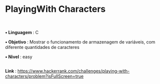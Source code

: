 <h1>PlayingWith Characters </h1>

<br>

<b> • Linguagem </b>: C
<br>

<b> • Objetivo </b>: Mostrar o funcionamento de armazenagem de variáveis, com diferente quantidades de caracteres 

<b> • Nivel </b>: easy
##
<b> Link </b>: https://www.hackerrank.com/challenges/playing-with-characters/problem?isFullScreen=true
